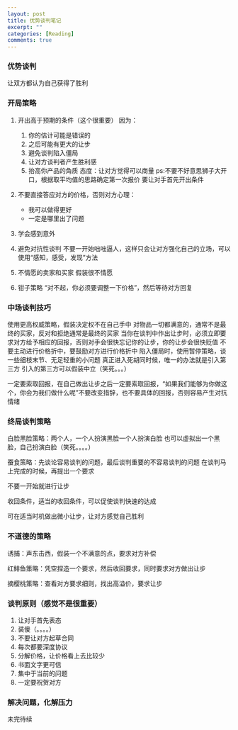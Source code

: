 ```yaml
---
layout: post
title: 优势谈判笔记
excerpt: ""
categories: [Reading]
comments: true
---
```


### 优势谈判

让双方都认为自己获得了胜利


### 开局策略
1. 开出高于预期的条件（这个很重要）
因为：
      1. 你的估计可能是错误的
      2. 之后可能有更大的让步
      3. 避免谈判陷入僵局
      4. 让对方谈判者产生胜利感
      5. 抬高你产品的角质
态度：让对方觉得可以商量
ps:不要不好意思狮子大开口，根据取平均值的思路确定第一次报价 
要让对手首先开出条件

2. 不要直接答应对方的价格，否则对方心理：
      - 我可以做得更好
      - 一定是哪里出了问题

3. 学会感到意外

4. 避免对抗性谈判
不要一开始咄咄逼人，这样只会让对方强化自己的立场，可以使用“感知，感受，发现”方法

5. 不情愿的卖家和买家
假装很不情愿

6. 钳子策略
“对不起，你必须要调整一下价格”，然后等待对方回复

### 中场谈判技巧
使用更高权威策略，假装决定权不在自己手中
对物品一切都满意的，通常不是最终的买家，反对和拒绝通常是最终的买家
当你在谈判中作出让步时，必须立即要求对方给予相应的回报，否则对手会很快忘记你的让步，你的让步会很快贬值
不要主动进行价格折中，要鼓励对方进行价格折中
陷入僵局时，使用暂停策略，谈一些细枝末节、无足轻重的小问题
真正进入死胡同时候，唯一的办法就是引入第三方
引入的第三方可以假装中立（笑死。。。）

一定要索取回报，在自己做出让步之后一定要索取回报，“如果我们能够为你做这个，你会为我们做什么呢”不要改变措辞，也不要具体的回报，否则容易产生对抗情绪

### 终局谈判策略

白脸黑脸策略：两个人，一个人扮演黑脸一个人扮演白脸
也可以虚拟出一个黑脸，自己扮演白脸（笑死。。。。）

蚕食策略：先谈论容易谈判的问题，最后谈判重要的不容易谈判的问题
在谈判马上完成的时候，再提出一个要求

不要一开始就进行让步

收回条件，适当的收回条件，可以促使谈判快速的达成

可在适当时机做出微小让步，让对方感觉自己胜利

### 不道德的策略

诱捕：声东击西，假装一个不满意的点，要求对方补偿

红鲱鱼策略：凭空捏造一个要求，然后收回要求，同时要求对方做出让步

摘樱桃策略：查看对方要求细则，找出高溢价，要求让步

### 谈判原则（感觉不是很重要）
1. 让对手首先表态
2. 装傻（。。。。）
3. 不要让对方起草合同
4. 每次都要深度协议
5. 分解价格，让价格看上去比较少
6. 书面文字更可信
7. 集中于当前的问题
8. 一定要祝贺对方

### 解决问题，化解压力
未完待续